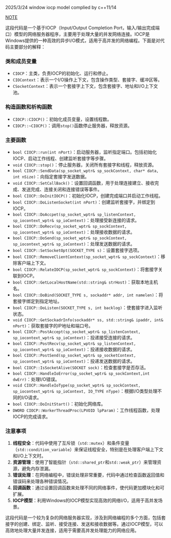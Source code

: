 2025/3/24
window iocp model complied by c++11/14

[NOTE](NOTE.md)


这段代码是一个基于IOCP（Input/Output Completion Port，输入/输出完成端口）模型的网络服务器程序，主要用于处理大量的并发网络连接。IOCP是Windows提供的一种高效的异步I/O模式，适用于高并发的网络编程。下面是对代码主要部分的解释：

### 类和成员变量
- `CIOCP`：主类，负责IOCP的初始化、运行和停止。
- `CIOContext`：表示一个I/O操作上下文，包含操作类型、套接字、缓冲区等。
- `CSocketContext`：表示一个套接字上下文，包含套接字、地址和I/O上下文池。

### 构造函数和析构函数
- `CIOCP::CIOCP()`：初始化成员变量，设置线程数。
- `CIOCP::~CIOCP()`：调用`stop()`函数停止服务器，释放资源。

### 主要函数
- `bool CIOCP::run(int nPort)`：启动服务器，监听指定端口。包括初始化IOCP、启动工作线程、创建监听套接字等步骤。
- `void CIOCP::stop()`：停止服务器，关闭所有套接字和线程，释放资源。
- `bool CIOCP::SendData(sp_socket_wptr& sp_sockContext, char* data, int nSize)`：向指定套接字发送数据。
- `void CIOCP::SetCallBack()`：设置回调函数，用于处理连接建立、接收完成、发送完成、连接关闭和连接错误等事件。
- `bool CIOCP::DoInitIOCP()`：初始化IOCP，创建完成端口并启动工作线程。
- `bool CIOCP::DoListenSocket(int nPort)`：创建监听套接字，并绑定到IOCP。
- `bool CIOCP::DoAccpet(sp_socket_wptr& sp_listenContext, sp_iocontext_wptr& sp_ioContext)`：处理接受新连接的请求。
- `bool CIOCP::DoRecv(sp_socket_wptr& sp_sockContext, sp_iocontext_wptr& sp_ioContext)`：处理接收数据的请求。
- `bool CIOCP::DoSend(sp_socket_wptr& sp_sockContext, sp_iocontext_wptr& sp_ioContext)`：处理发送数据的请求。
- `bool CIOCP::SetSocketOpt(SOCKET_TYPE s)`：设置套接字选项。
- `bool CIOCP::RemoveClientContext(sp_socket_wptr& sp_sockContext)`：移除客户端上下文。
- `bool CIOCP::RelateIOCP(sp_socket_wptr& sp_sockContext)`：将套接字关联到IOCP。
- `bool CIOCP::GetLocalHostName(std::string& strHost)`：获取本地主机名。
- `bool CIOCP::DoBind(SOCKET_TYPE s, sockaddr* addr, int namelen)`：将套接字绑定到指定地址。
- `bool CIOCP::DoListen(SOCKET_TYPE s, int backlog)`：使套接字进入监听状态。
- `void CIOCP::GetSockadrInfo(sockaddr* ss, std::string& ipaddr, int& nPort)`：获取套接字的IP地址和端口号。
- `bool CIOCP::PostAccept(sp_socket_wptr& sp_listenContext, sp_iocontext_wptr& sp_ioContext)`：投递接受连接的请求。
- `bool CIOCP::PostRecv(sp_socket_wptr& sp_listenContext, sp_iocontext_wptr& sp_ioContext)`：投递接收数据的请求。
- `bool CIOCP::PostSend(sp_socket_wptr& sp_socketContext, sp_iocontext_wptr& sp_ioContext)`：投递发送数据的请求。
- `bool CIOCP::IsSocketAlive(SOCKET sock)`：检查套接字是否存活。
- `bool CIOCP::HandleIoError(sp_socket_wptr& sp_sockContext,int dwErr)`：处理I/O错误。
- `void CIOCP::HandleIoType(sp_socket_wptr& sp_sockContext, sp_iocontext_wptr& sp_ioContext, IO_TYPE nType)`：根据I/O类型处理不同的I/O请求。
- `bool CIOCP::DoInitStart()`：初始化网络库。
- `DWORD CIOCP::WorkerThreadProc(LPVOID lpParam)`：工作线程函数，处理IOCP的完成请求。

### 注意事项
1. **线程安全**：代码中使用了互斥锁（`std::mutex`）和条件变量（`std::condition_variable`）来保证线程安全，特别是在处理客户端上下文和I/O上下文时。
2. **资源管理**：使用了智能指针（`std::shared_ptr`和`std::weak_ptr`）来管理资源，避免内存泄漏。
3. **错误处理**：在网络编程中，错误处理非常重要，代码中通过检查函数返回值和错误码来处理各种错误情况。
4. **回调函数**：通过设置回调函数来处理不同的网络事件，使代码更加模块化和可扩展。
5. **IOCP模型**：利用Windows的IOCP模型实现高效的网络I/O，适用于高并发场景。

这段代码是一个较为复杂的网络服务器实现，涉及到网络编程的多个方面，包括套接字的创建、绑定、监听、接受连接、发送和接收数据等。通过IOCP模型，可以高效地处理大量并发连接，适用于需要高并发处理能力的网络应用。
